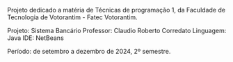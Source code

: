 Projeto dedicado a matéria de Técnicas de programação 1, da Faculdade de Tecnologia de Votorantim -  Fatec Votorantim. 

Projeto: Sistema Bancário
Professor: Claudio Roberto Corredato 
Linguagem: Java
IDE: NetBeans

Período: de setembro a dezembro de 2024, 2º semestre.
